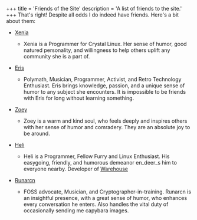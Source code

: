 +++
title = 'Friends of the Site'
description = 'A list of friends to the site.'
+++
That's right! Despite all odds I do indeed have friends. Here's a bit about them:

*   [Xenia](https://axtlos.neocities.org/)

    * Xenia is a Programmer for Crystal Linux. Her sense of humor, good natured personality, and willingness to help others uplift any community she is a part of.

*   [Eris](https://eris.gay/)

    * Polymath, Musician, Programmer, Activist, and Retro Technology Enthusiast. Eris brings knowledge, passion, and a unique sense of humor to any subject she encounters. It is impossible to be friends with Eris for long without learning something.

*   [Zoey](https://zoeytheratspage.neocities.org/)
    
    * Zoey is a warm and kind soul, who feels deeply and inspires others with her sense of humor and comradery. They are an absolute joy to be around.
    
*   [Heli](https://heliguy.neocities.org/)

    * Heli is a Programmer, Fellow Furry and Linux Enthusiast. His easygoing, friendly, and humorous demeanor en_deer_s him to everyone nearby. Developer of [Warehouse](https://github.com/flattool/warehouse)

*   [Runarcn](https://runarcn.bearblog.dev)

    * FOSS advocate, Musician, and Cryptographer-in-training. Runarcn is an insightful presence, with a great sense of humor, who enhances every conversation he enters. Also handles the vital duty of occasionally sending me capybara images.
